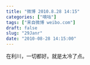 ```yaml
---
title: "微博 2010.8.28 14:15"
categories: ["嘀咕"]
tags: ["来自微博 weibo.com"]
draft: false
slug: "29Janr"
date: "2010-08-28 14:15:00"
---
```


<p>在利川，一切都好。就是太冷了点。 ​​​​</p>
